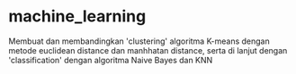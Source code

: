 # machine_learning
Membuat dan membandingkan 'clustering' algoritma K-means dengan metode euclidean distance dan manhhatan distance, serta di lanjut dengan 'classification' dengan algoritma Naive Bayes dan KNN
